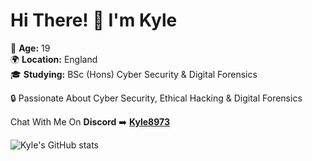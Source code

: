 # Hi There! 👋 I'm Kyle

🎉 **Age:** 19
<br>
🌍 **Location:** England
<br>
🎓 **Studying:** BSc (Hons) Cyber Security & Digital Forensics

🔒 Passionate About Cyber Security, Ethical Hacking & Digital Forensics

Chat With Me On **Discord** ➡️ [**Kyle8973**](https://discord.com/users/349499497774055429)
<br>

![Kyle's GitHub stats](https://github-readme-stats.vercel.app/api?username=kyle8973&show_icons=true&theme=dark)

